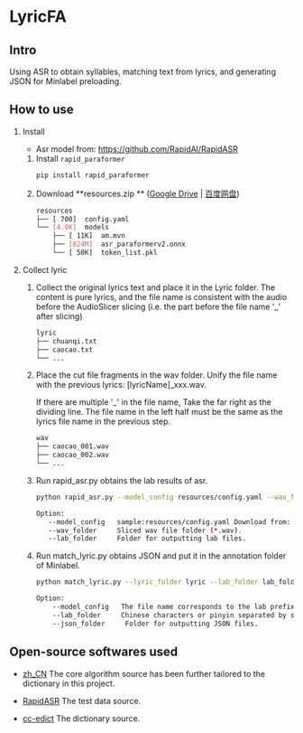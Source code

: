 # LyricFA

## Intro

Using ASR to obtain syllables, matching text from lyrics, and generating JSON for Minlabel preloading.

## How to use

1. Install
    + Asr model from: https://github.com/RapidAI/RapidASR

    1. Install `rapid_paraformer`
        ```bash
        pip install rapid_paraformer
        ```
    2. Download **resources.zip
       ** ([Google Drive](https://drive.google.com/drive/folders/1RVQtMe0eB_k6G5TJlmXwPELx4VtF2oCw?usp=sharing) | [百度网盘](https://pan.baidu.com/s/1zf8Ta6QxFHY3Z75fHNYKrQ?pwd=6ekq))
        ```bash
        resources
        ├── [ 700]  config.yaml
        └── [4.0K]  models
            ├── [ 11K]  am.mvn
            ├── [824M]  asr_paraformerv2.onnx
            └── [ 50K]  token_list.pkl
        ```
2. Collect lyric
    1. Collect the original lyrics text and place it in the Lyric folder. The content is pure lyrics, and the file name
       is consistent with the audio before the AudioSlicer slicing (i.e. the part before the file name '_' after
       slicing)
       ```bash
       lyric
       ├── chuanqi.txt
       ├── caocao.txt
       └── ...
        ```

    2. Place the cut file fragments in the wav folder. Unify the file name with the previous lyrics: [lyricName]_xxx.wav.
   
       If there are multiple '_' in the file name, Take the far right as the dividing line. The file name in the left
       half must be the same as the lyrics file name in the previous step.
       ```bash
       wav
       ├── caocao_001.wav
       ├── caocao_002.wav
       └── ...
        ```

    3. Run rapid_asr.py obtains the lab results of asr.
        ```bash
       python rapid_asr.py --model_config resources/config.yaml --wav_folder wav_folder --lab_folder lab_folder
       
       Option:
           --model_config   sample:resources/config.yaml Download from: https://github.com/RapidAI/RapidASR/blob/main/python/README.md
           --wav_folder     Sliced wav file folder (*.wav).
           --lab_folder     Folder for outputting lab files.       
       ```

    4. Run match_lyric.py obtains JSON and put it in the annotation folder of Minlabel.
       ```bash
       python match_lyric.py --lyric_folder lyric --lab_folder lab_folder --json_folder json_folder
       
       Option:
           --model_config   The file name corresponds to the lab prefix (before \'_\'), only pure lyrics are allowed (*.txt).
           --lab_folder     Chinese characters or pinyin separated by spaces obtained from ASR (*.lab).
           --json_folder     Folder for outputting JSON files.       
       ```

## Open-source softwares used

+ [zh_CN](https://github.com/ZiQiangWang/zh_CN)
  The core algorithm source has been further tailored to the dictionary in this project.

+ [RapidASR](https://github.com/RapidAI/RapidASR)
  The test data source.

+ [cc-edict](https://cc-cedict.org/wiki/)
  The dictionary source.

